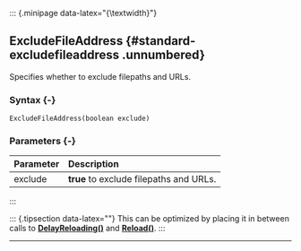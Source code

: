 ::: {.minipage data-latex="{\textwidth}"}
## ExcludeFileAddress {#standard-excludefileaddress .unnumbered}

Specifies whether to exclude filepaths and URLs.

### Syntax {-}

```{sql}
ExcludeFileAddress(boolean exclude)
```

### Parameters {-}

**Parameter** | **Description**
| :-- | :-- |
exclude | **true** to exclude filepaths and URLs.
:::

::: {.tipsection data-latex=""}
This can be optimized by placing it in between calls to **[DelayReloading()](#standard-delayreloading)** and **[Reload()](#standard-reload)**.
:::

***
